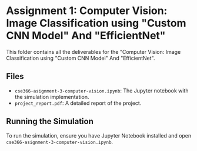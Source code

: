 # Assignment 1: Computer Vision: Image Classification using "Custom CNN Model" And "EfficientNet"
This folder contains all the deliverables for the "Computer Vision: Image Classification using "Custom CNN Model" And "EfficientNet".
## Files
- `cse366-asignment-3-computer-vision.ipynb`: The Jupyter notebook with the simulation implementation.
- `project_report.pdf`: A detailed report of the project.

## Running the Simulation
To run the simulation, ensure you have Jupyter Notebook installed and open
`cse366-asignment-3-computer-vision.ipynb`.
